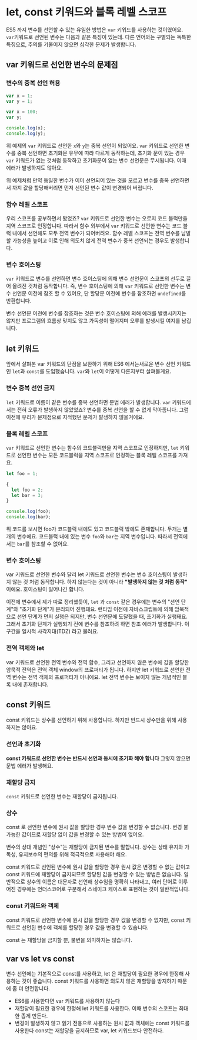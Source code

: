 # let, const 키워드와 블록 레벨 스코프

ES5 까지 변수를 선언할 수 있는 유일한 방법은 `var` 키워드를 사용하는 것이였어요. `var`키워드로 선언된 변수는 다음과 같은 특징이 있는데. 다른 언어와는 구별되는 독특한 특징으로, 주의를 기울이지 않으면 심각한 문제가 발생합니다.

## var 키워드로 선언한 변수의 문제점

### 변수의 중복 선언 허용

```js
var x = 1;
var y = 1;

var x = 100;
var y;

console.log(x);
console.log(y);
```

위 예제의 `var` 키워드로 선언한 `x`와 `y`는 중복 선언이 되었어요. `var` 키워드로 선언한 변수를 중복 선언하면 초기화문 유무에 따라 다르게 동작하는데, 초기화 문이 있는 경우 `var` 키워드가 없는 것처럼 동작하고 초기화문이 없는 변수 선언문은 무시됩니다. 이때 에러가 발생하지도 않아요.

위 예제처럼 만약 동일한 변수가 이미 선언되어 있는 것을 모르고 변수를 중복 선언하면서 까지 값을 할당해버리면 먼저 선언된 변수 값이 변경되어 버립니다.

### 함수 레벨 스코프

우리 스코프를 공부하면서 봤었죠? `var` 키워드로 선언한 변수는 오로지 코드 블럭만을 지역 스코프로 인정합니다. 따라서 함수 외부에서 `var` 키워드로 선언한 변수는 코드 블럭 내에서 선언해도 모두 전역 변수가 되어버려요. 함수 레벨 스코프는 전역 변수를 남발할 가능성을 높이고 이로 인해 의도치 않게 전역 변수가 중복 선언되는 경우도 발생합니다.

### 변수 호이스팅

`var` 키워드로 변수를 선언하면 변수 호이스팅에 의해 변수 선언문이 스코프의 선두로 끌어 올려진 것처럼 동작합니다. 즉, 변수 호이스팅에 의해 `var` 키워드로 선언한 변수는 변수 선언문 이전에 참조 할 수 있어요, 단 할당문 이전에 변수를 참조하면 `undefined`를 반환합니다.

변수 선언문 이전에 변수를 참조하는 것은 변수 호이스팅에 의해 에러를 발생시키지는 않지만 프로그램의 흐름상 맞지도 않고 가독성이 떨어지며 오류를 발생시킬 여지를 남깁니다.

## let 키워드

앞에서 살펴본 var 키워드의 단점을 보완하기 위해 ES6 에서는새로운 변수 선언 키워드인 `let`과 `const`를 도입했습니다. `var`와 `let`이 어떻게 다른지부터 살펴볼게요.

### 변수 중복 선언 금지

`let` 키워드로 이름이 같은 변수를 중복 선언하면 문법 에러가 발생합니다. `var` 키워드에서는 전혀 오류가 발생하지 않았었죠?
변수를 중복 선언을 할 수 없게 막아줍니다. 그럼 이전에 우리가 문제점으로 지적했던 문제가 발생하지 않을거에요.

### 블록 레벨 스코프

`var` 키워드로 선언한 변수는 함수의 코드블럭만을 지역 스코프로 인정하지만, `let` 키워드로 선언한 변수는 모든 코드블럭을 지역 스코프로 인정하는 블록 레벨 스코프를 가져요.

```js
let foo = 1;

{
  let foo = 2;
  let bar = 3;
}

console.log(foo);
console.log(bar);
```

위 코드를 보시면 foo가 코드블럭 내에도 있고 코드블럭 밖에도 존재합니다. 두개는 별개의 변수에요. 코드블럭 내에 있는 변수 `foo`와 `bar`는 지역 변수입니다. 따라서 전역에서는 `bar`를 참조할 수 없어요.

### 변수 호이스팅

var 키워드로 선언한 변수와 달리 let 키워드로 선언한 변수는 변수 호이스팅이 발생하지 않는 것 처럼 동작합니다. 하지 않는다는 것이 아니라 **"발생하지 않는 것 처럼 동작"** 이에요. 호이스팅이 일어나긴 합니다.

이전에 변수에서 제가 따로 정리했듯이, `let` 과 `const` 같은 경우에는 변수의 "선언 단계"와 "초기화 단계"가 분리되어 진행돼요. 런타임 이전에 자바스크립트에 의해 암묵적으로 선언 단계가 먼저 실행은 되지만, 변수 선언문에 도달했을 때, 초기화가 실행돼요.
그래서 초기화 단계가 실행되기 전에 변수를 참조하려 하면 참조 에러가 발생합니다. 이 구간을 일시적 사각지대(TDZ) 라고 불러요.

### 전역 객체와 let

var 키워드로 선언한 전역 변수와 전역 함수, 그리고 선언하지 않은 변수에 값을 할당한 암묵적 전역은 전역 객체 window의 프로퍼티가 됩니다. 하지만 let 키워드로 선언한 전역 변수는 전역 객체의 프로퍼티가 아니에요. let 전역 변수는 보이지 않는 개념적인 블록 내에 존재합니다.

## const 키워드

const 키워드는 상수를 선언하기 위해 사용합니다. 하지만 반드시 상수만을 위해 사용하지는 않아요.

### 선언과 초기화

**const 키워드로 선언한 변수는 반드시 선언과 동시에 초기화 해야 합니다** 그렇지 않으면 문법 에러가 발생해요.

### 재할당 금지

`const` 키워드로 선언한 변수는 재할당이 금지됩니다.

### 상수

const 로 선언한 변수에 원시 값을 할당한 경우 변수 값을 변경할 수 없습니다. 변경 불가능한 값이므로 재할당 없이 값을 변경할 수 있는 방법이 없어요.

변수의 상대 개념인 "상수"는 재할당이 금지된 변수를 말합니다. 상수는 상태 유지와 가독성, 유지보수의 편의를 위해 적극적으로 사용해야 해요.

const 키워드로 선언된 변수에 원시 값을 할당한 경우 원시 값은 변경할 수 없는 값이고 const 키워드에 재할당이 금지되므로 할당된 값을 변경할 수 있는 방법은 없습니다. 일반적으로 상수의 이름은 대문자로 선언해 상수임을 명확히 나타내고, 여러 단어로 이루어진 경우에는 언더스코어로 구분해서 스네이크 케이스로 표현하는 것이 일반적입니다.

### const 키워드와 객체

const 키워드로 선언한 변수에 원시 값을 할당한 경우 값을 변경할 수 없지만, const 키워드로 선언된 변수에 객체를 할당한 경우 값을 변경할 수 있습니다.

const 는 재할당을 금지할 뿐, 불변을 의미하지는 않습니다.

## var vs let vs const

변수 선언에는 기본적으로 const를 사용하고, let 은 재할당이 필요한 경우에 한정해 사용하는 것이 좋습니다. const 키워드를 사용하면 의도치 않은 재할당을 방지하기 때문에 좀 더 안전합니다.

- ES6를 사용한다면 var 키워드를 사용하지 않는다
- 재할당이 필요한 경우에 한정해 let 키워드를 사용한다. 이때 변수의 스코프는 최대한 좁게 만든다.
- 변경이 발생하지 않고 읽기 전용으로 사용하는 원시 값과 객체에는 const 키워드를 사용한다 const는 재할당을 금지하므로 var, let 키워드보다 안전하다.
